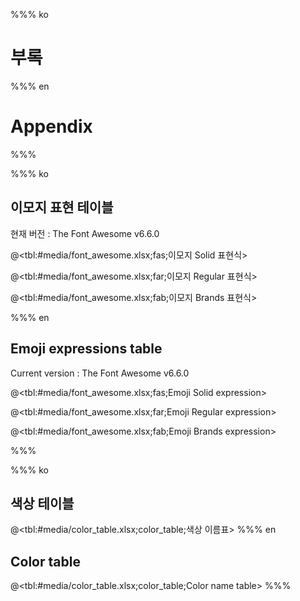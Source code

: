 %%% ko
# 부록

%%% en
# Appendix

%%%

%%% ko
## 이모지 표현 테이블

현재 버전 : The Font Awesome v6.6.0

@<tbl:#media/font_awesome.xlsx;fas;이모지 Solid 표현식>
 
@<tbl:#media/font_awesome.xlsx;far;이모지 Regular 표현식>
 
@<tbl:#media/font_awesome.xlsx;fab;이모지 Brands 표현식>

%%% en
## Emoji expressions table

Current version : The Font Awesome v6.6.0

@<tbl:#media/font_awesome.xlsx;fas;Emoji Solid expression>
 
@<tbl:#media/font_awesome.xlsx;far;Emoji Regular expression>
 
@<tbl:#media/font_awesome.xlsx;fab;Emoji Brands expression>

%%%




%%% ko
## 색상 테이블

@<tbl:#media/color_table.xlsx;color_table;색상 이름표>
%%% en
## Color table

@<tbl:#media/color_table.xlsx;color_table;Color name table>
%%%

